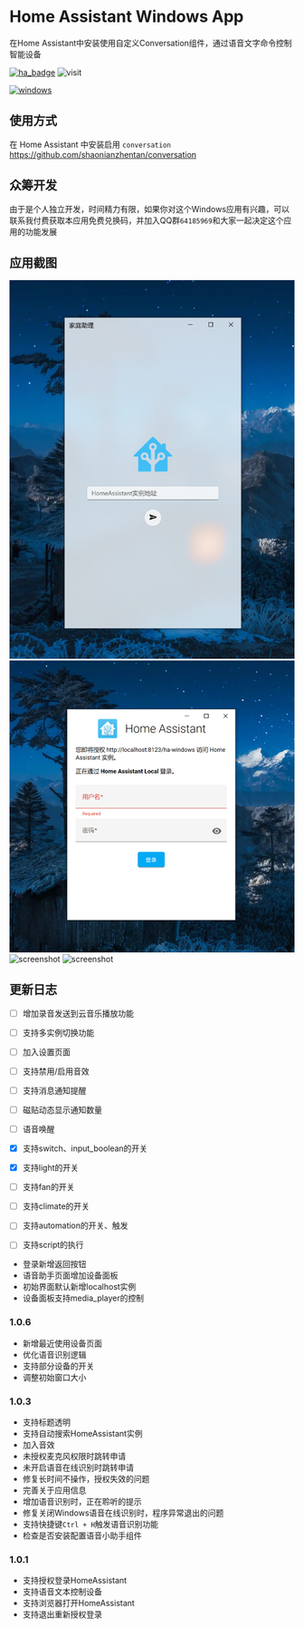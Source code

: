 # Home Assistant Windows App

在Home Assistant中安装使用自定义Conversation组件，通过语音文字命令控制智能设备

[![ha_badge](https://img.shields.io/badge/Home-Assistant-%23049cdb)](https://www.home-assistant.io/)
![visit](https://visitor-badge.glitch.me/badge?page_id=shaonianzhentan.ha-windows&left_text=visit)

[![windows](https://img.shields.io/badge/Windows-点击安装-blue?logo=windows&style=for-the-badge)](https://www.microsoft.com/zh-cn/store/productId/9n2jp5z9rxx2)

## 使用方式

在 Home Assistant 中安装启用 `conversation`
https://github.com/shaonianzhentan/conversation

## 众筹开发

由于是个人独立开发，时间精力有限，如果你对这个Windows应用有兴趣，可以联系我付费获取本应用免费兑换码，并加入QQ群`64185969`和大家一起决定这个应用的功能发展

## 应用截图

![screenshot](./screenshot/1.png)
![screenshot](./screenshot/2.png)
![screenshot](./screenshot/3.png)
![screenshot](./screenshot/4.png)

## 更新日志

- [ ] 增加录音发送到云音乐播放功能

- [ ] 支持多实例切换功能
- [ ] 加入设置页面
- [ ] 支持禁用/启用音效
- [ ] 支持消息通知提醒
- [ ] 磁贴动态显示通知数量
- [ ] 语音唤醒

- [x] 支持switch、input_boolean的开关
- [x] 支持light的开关
- [ ] 支持fan的开关
- [ ] 支持climate的开关
- [ ] 支持automation的开关、触发
- [ ] 支持script的执行


- 登录新增返回按钮
- 语音助手页面增加设备面板
- 初始界面默认新增localhost实例
- 设备面板支持media_player的控制

### 1.0.6
- 新增最近使用设备页面
- 优化语音识别逻辑
- 支持部分设备的开关
- 调整初始窗口大小

### 1.0.3

- 支持标题透明
- 支持自动搜索HomeAssistant实例
- 加入音效
- 未授权麦克风权限时跳转申请
- 未开启语音在线识别时跳转申请
- 修复长时间不操作，授权失效的问题
- 完善关于应用信息
- 增加语音识别时，正在聆听的提示
- 修复关闭Windows语音在线识别时，程序异常退出的问题
- 支持快捷键`Ctrl + H`触发语音识别功能
- 检查是否安装配置语音小助手组件

### 1.0.1

- 支持授权登录HomeAssistant
- 支持语音文本控制设备
- 支持浏览器打开HomeAssistant
- 支持退出重新授权登录
